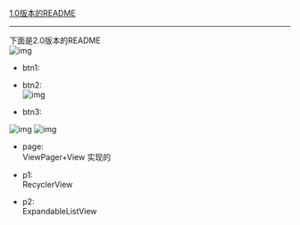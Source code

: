 
[1.0版本的README](https://github.com/tea9/dear_kotlin_code/blob/master/README1.md)

---

下面是2.0版本的README  
![img](https://github.com/tea9/dear_kotlin_code/blob/master/img/00.png?raw=true)

+ btn1:  
+ btn2:  
![img](https://github.com/tea9/dear_kotlin_code/blob/master/img/02.png?raw=true)


+ btn3:  

![img](https://github.com/tea9/dear_kotlin_code/blob/master/img/02.png?raw=true)
![img](https://github.com/tea9/dear_kotlin_code/blob/master/img/03.png?raw=true)

+ page:  
ViewPager+View 实现的  

+ p1:  
RecyclerView  

+ p2:  
ExpandableListView



